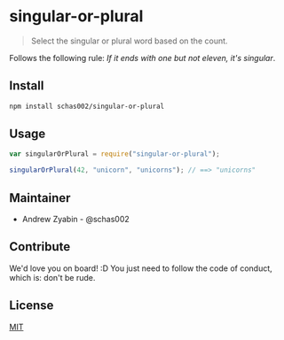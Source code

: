 # singular-or-plural

> Select the singular or plural word based on the count.

Follows the following rule: *If it ends with one but not eleven, it's singular*.

## Install

```sh
npm install schas002/singular-or-plural
```

## Usage

```javascript
var singularOrPlural = require("singular-or-plural");

singularOrPlural(42, "unicorn", "unicorns"); // ==> "unicorns"
```

## Maintainer

- Andrew Zyabin - @schas002

## Contribute

We'd love you on board! :D You just need to follow the code of conduct, which is: don't be rude.

## License

[MIT](LICENSE)
